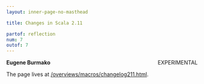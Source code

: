 ```yaml
---
layout: inner-page-no-masthead

title: Changes in Scala 2.11

partof: reflection
num: 7
outof: 7
---
```


<span class="label important" style="float: right;">EXPERIMENTAL</span>

**Eugene Burmako**

The page lives at [/overviews/macros/changelog211.html](/overviews/macros/changelog211.html).